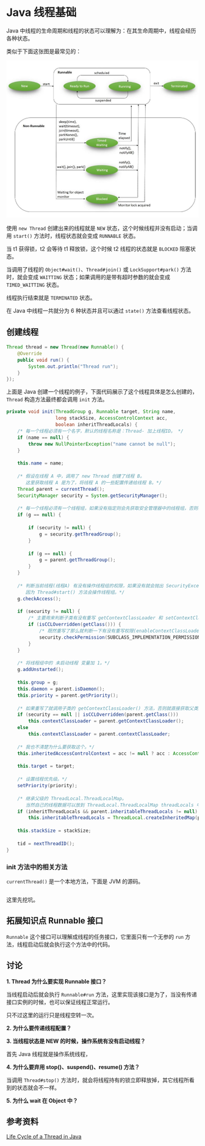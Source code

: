 # Java 线程基础

Java 中线程的生命周期和线程的状态可以理解为：在其生命周期中，线程会经历各种状态。

类似于下面这张图是最常见的：

<img src="../../images/Life_cycle_of_a_Thread_in_Java.jpg" style="zoom:80%;" />

使用 `new Thread` 创建出来的线程就是 `NEW` 状态，这个时候线程并没有启动；当调用 `start()` 方法时，线程状态就会变成 `RUNNABLE` 状态。

当 t1 获得锁，t2 会等待 t1 释放锁，这个时候 t2 线程的状态就是 `BLOCKED` 阻塞状态。

当调用了线程的 `Object#wait()`、`Thread#join()` 或 `LockSupport#park()` 方法时，就会变成 `WAITTING` 状态；如果调用的是带有超时参数的就会变成 `TIMED_WAITTING` 状态。

线程执行结束就是 `TERMINATED` 状态。

在 Java 中线程一共就分为 6 种状态并且可以通过 `state()` 方法查看线程状态。



 ## 创建线程

```java
Thread thread = new Thread(new Runnable() {
    @Override
    public void run() {
        System.out.println("Thread run");
    }
});
```

上面是 Java 创建一个线程的例子，下面代码展示了这个线程具体是怎么创建的，`Thread` 构造方法最终都会调用 `init` 方法。

```java
private void init(ThreadGroup g, Runnable target, String name,
                  long stackSize, AccessControlContext acc,
                  boolean inheritThreadLocals) {
    /* 每一个线程必须有一个名字，默认的线程名称是：Thread- 加上线程ID。 */
    if (name == null) {
        throw new NullPointerException("name cannot be null");
    }
    
    this.name = name;

    /* 假设在线程 A 中，调用了 new Thread 创建了线程 B。
       这里获取线程 A 是为了，将线程 A 的一些配置传递给线程 B。*/
    Thread parent = currentThread();
    SecurityManager security = System.getSecurityManager();
    
    /* 每一个线程必须有一个线程组，如果没有指定则会先获取安全管理器中的线程组，否则再回去父级(线程A)线程组。 */
    if (g == null) {

        if (security != null) {
            g = security.getThreadGroup();
        }

        if (g == null) {
            g = parent.getThreadGroup();
        }
    }

    /* 判断当前线程(线程A) 有没有操作线程组的权限，如果没有就会抛出 SecurityException。
       因为 Thread#start() 方法会操作线程组。*/
    g.checkAccess();
    
    if (security != null) {
        /* 主要用来判断子类有没有重写 getContextClassLoader 和 setContextClassLoader 方法，如果重写了则返回 true。*/
        if (isCCLOverridden(getClass())) {
            /* 既然重写了那么就判断一下有没有重写权限(enableContextClassLoaderOverride)，如果没有则抛出 SecurityException。*/
            security.checkPermission(SUBCLASS_IMPLEMENTATION_PERMISSION);
        }
    }
    
    /* 将线程组中的 未启动线程 变量加 1。*/
    g.addUnstarted();
    
    this.group = g;
    this.daemon = parent.isDaemon();
    this.priority = parent.getPriority();
    
    /* 如果重写了就调用子类的 getContextClassLoader() 方法，否则就直接获取父类的 ClassLoader 就可以了。*/
    if (security == null || isCCLOverridden(parent.getClass()))
        this.contextClassLoader = parent.getContextClassLoader();
    else
        this.contextClassLoader = parent.contextClassLoader;
    
    /* 我也不清楚为什么要获取这个。*/
    this.inheritedAccessControlContext = acc != null ? acc : AccessController.getContext();
    
    this.target = target;
    
    /* 设置线程优先级。*/
    setPriority(priority);
    
    /* 继承父级的 ThreadLocal.ThreadLocalMap。
       当然自己的线程数据可以放到 ThreadLocal.ThreadLocalMap threadLocals 中。*/
    if (inheritThreadLocals && parent.inheritableThreadLocals != null)
        this.inheritableThreadLocals = ThreadLocal.createInheritedMap(parent.inheritableThreadLocals);
    
    this.stackSize = stackSize;

    tid = nextThreadID();
}
```



### init 方法中的相关方法

`currentThread()` 是一个本地方法，下面是 JVM 的源码。

```c++

```



这里先挖坑。




























































































## 拓展知识点 Runnable 接口

`Runnable` 这个接口可以理解成线程的任务接口，它里面只有一个无参的 `run` 方法，线程启动后就会执行这个方法中的代码。







































## 讨论

**1. Thread 为什么要实现 Runnable 接口？**

当线程启动后就会执行 `Runnable#run` 方法，这里实现该接口是为了，当没有传递接口实例的时候，也可以保证线程正常运行。

只不过这里的运行只是线程空转一次。



**2. 为什么要传递线程配置？**



**3. 当线程状态是 NEW 的时候，操作系统有没有启动线程？**

首先 Java 线程就是操作系统线程，



**4. 为什么要弃用 stop()、suspend()、resume() 方法？**

当调用 `Thread#stop()` 方法时，就会将线程持有的锁立即释放掉，其它线程所看到的状态就会不一样。



**5. 为什么 wait 在 Object 中？**





## 参考资料

[Life Cycle of a Thread in Java](https://www.baeldung.com/java-thread-lifecycle)



